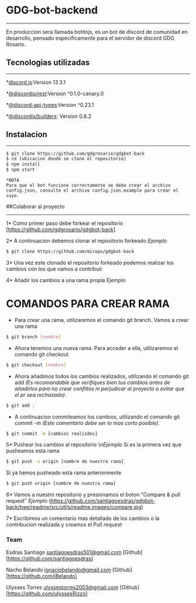 # GDG-bot-backend
***
En produccion sera llamada botitojs, es un bot de discord de comunidad en desarrollo, pensado especificamente para el servidor de discord GDG Rosario.

## Tecnologias utilizadas
***
*[discord.js](https://www.npmjs.com/package/discord.js):Version 13.3.1

*[@discordjs/rest]():Version ^0.1.0-canary.0

*[@discord-api-types]():Version ^0.23.1

*[@discordjs/builders](): Version 0.8.2

## Instalacion
***
```bash
$ git clone https://github.com/gdgrosario/gdgbot-back
$ cd [ubicacion donde se clono el repositorio]
$ npm install
$ npm start
```
```
*NOTA 
Para que el bot funcione correctamente se debe crear el archivo config.json, consulte el archivo config.json.example para crear el suyo.
```
##Colaborar al proyecto
***
1* Como primer paso debe forkear el repositorio [https://github.com/gdgrosario/gdgbot-back]

2* A continuacion debemos clonar el repositorio forkeado 
*Ejemplo*  
```bash
$ git clone https://github.com/mirepo/gdgbot-back
```

3* Una vez este clonado el repositorio forkeado podemos realizar los cambios con los que vamos a contribuir

4* Añadir los cambios a una rama propia
*Ejemplo*
# COMANDOS PARA CREAR RAMA

- Para crear una rama, utilizaremos el comando git branch. Vamos a crear una rama

```bash
$ git branch [nombre]
```
- Ahora tenemos una nueva rama. Para acceder a ella, utilizaremos el comando git checkout

```bash
$ git checkout [nombre]
```
- Ahora añadimos todos los cambios realizados, utilizando el comando git add *(Es recomandable que verifiques bien tus cambios antes de añadirlos para no crear conflitos ni perjudicar al proyecto o evitar que el pr sea rechazado)*.

```bash
$ git add .
```
- A continuacion commiteamos los cambios, utilizando el comando git commit -m *(Este comentario debe ser lo mas corto posible)*.

```bash
$ git commit -m [cambios realizdos]
```
5* Pushear los cambios al repositorio
\n*Ejemplo*
Si es la primera vez que pusheamos esta rama
```bash
$ git push -u origin [nombre de nuestra rama] 
```
Si ya hemos pusheado esta rama anteriormente
```bash
$ git push origin [nombre de nuestra rama]
```
6* Vamos a nuestro repositorio y presionamos el boton "Compare & pull request"
*Ejemplo*
(https://github.com/santiagoesdras/gdgbot-back/tree/readme/src/utils/readme.images/compare.jpg)

7* Escribimos un comentario mas detallado de los cambios o la contribucion realizada y creamos el Pull request


### Team

Esdras Santiago <santiagoesdras501@gmail.com> [Github] [https://github.com/santiagoesdras]

Nacho Belando <ignaciobelando@gmail.com>   [Github] [https://github.com/iBelando]

Ulysses Torres <ulyssestorres2003@gmail.com>   [Github] [https://github.com/ulyssesRizzo]
